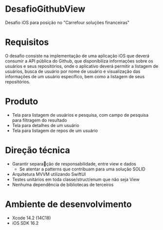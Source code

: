 
# DesafioGithubView
Desafio iOS para posição no "Carrefour soluções financeiras"

# Requisitos
O desafio consiste na implementação de uma aplicação iOS que deverá consumir a API pública do Github, que disponibiliza informações sobre os usuários e seus repositórios, onde o aplicativo deverá permitir a listagem de usuários, busca de usuário por nome de usuário e visualização das informações de um usuário específico, bem como a listagem de seus repositórios.

# Produto
* Tela para listagem de usuários e pesquisa, com campo de pesquisa para filtragem do resultado
* Tela para detalhes de um usuário
* Tela para listagem de repos de um usuário

# Direção técnica
* Garantir separação de responsabilidade, entre view e dados
	* Se atentar a patterns que contribuam para uma solução SOLID
* Arquitetura MVVM utilizando SwiftUI
* Testes unitários em toda classe/struct/enum que não seja View
* Nenhuma dependência de bibliotecas de terceiros

# Ambiente de desenvolvimento
* Xcode 14.2 (14C18)
* iOS SDK 16.2
